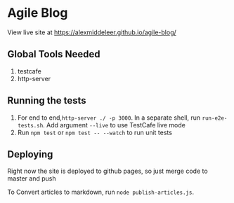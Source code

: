 # Agile Blog

View live site at https://alexmiddeleer.github.io/agile-blog/

## Global Tools Needed
1. testcafe
2. http-server

## Running the tests

1. For end to end,`http-server ./ -p 3000`. In a separate shell, run `run-e2e-tests.sh`. Add argument `--live` to use TestCafe live mode
3. Run `npm test` or `npm test -- --watch` to run unit tests

## Deploying

Right now the site is deployed to github pages, so just merge code to master and push

To Convert articles to markdown, run `node publish-articles.js`.
